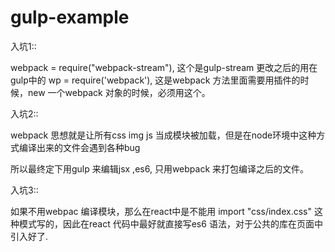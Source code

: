 # gulp-example

入坑1::

webpack = require("webpack-stream"),  这个是gulp-stream 更改之后的用在gulp中的
wp = require('webpack'),   这是webpack 方法里面需要用插件的时候，new 一个webpack 对象的时候，必须用这个。

入坑2::

webpack 思想就是让所有css  img js 当成模块被加载，但是在node环境中这种方式编译出来的文件会遇到各种bug

所以最终定下用gulp 来编辑jsx ,es6, 只用webpack 来打包编译之后的文件。

入坑3::

如果不用webpac 编译模块，那么在react中是不能用 import "css/index.css" 这种模式写的，因此在react 代码中最好就直接写es6
语法，对于公共的库在页面中引入好了.
